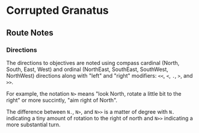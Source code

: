 # Corrupted Granatus

## Route Notes

### Directions

The directions to objectives are noted using compass cardinal (North, South, East, West) and ordinal (NorthEast, SouthEast, SouthWest, NorthWest) directions along with "left" and "right" modifiers: `<<`, `<`, `.`, `>`, and `>>`.

For example, the notation `N>` means "look North, rotate a little bit to the right" or more succintly, "aim right of North".

The difference between `N.`, `N>`, and `N>>` is a matter of degree with `N.` indicating a tiny amount of rotation to the right of north and `N>>` indicating a more substantial turn.
